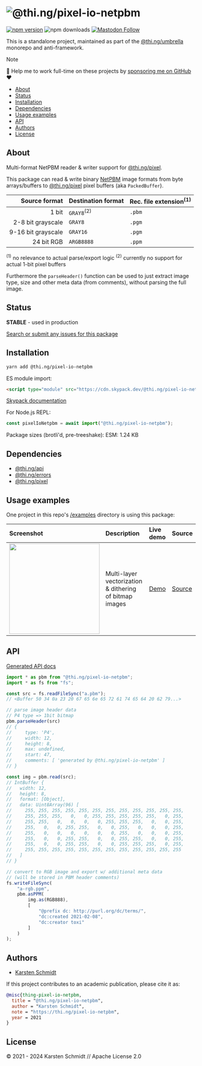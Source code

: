 <!-- This file is generated - DO NOT EDIT! -->
<!-- Please see: https://github.com/thi-ng/umbrella/blob/develop/CONTRIBUTING.md#changes-to-readme-files -->

# ![@thi.ng/pixel-io-netpbm](https://media.thi.ng/umbrella/banners-20230807/thing-pixel-io-netpbm.svg?c4ef1813)

[![npm version](https://img.shields.io/npm/v/@thi.ng/pixel-io-netpbm.svg)](https://www.npmjs.com/package/@thi.ng/pixel-io-netpbm)
![npm downloads](https://img.shields.io/npm/dm/@thi.ng/pixel-io-netpbm.svg)
[![Mastodon Follow](https://img.shields.io/mastodon/follow/109331703950160316?domain=https%3A%2F%2Fmastodon.thi.ng&style=social)](https://mastodon.thi.ng/@toxi)

This is a standalone project, maintained as part of the
[@thi.ng/umbrella](https://github.com/thi-ng/umbrella/) monorepo and
anti-framework.

> [!NOTE]
> 🚀 Help me to work full-time on these projects by [sponsoring me on GitHub](https://github.com/sponsors/postspectacular) ❤️

- [About](#about)
- [Status](#status)
- [Installation](#installation)
- [Dependencies](#dependencies)
- [Usage examples](#usage-examples)
- [API](#api)
- [Authors](#authors)
- [License](#license)

## About

Multi-format NetPBM reader & writer support for [@thi.ng/pixel](https://github.com/thi-ng/umbrella/tree/develop/packages/pixel).

This package can read & write binary
[NetPBM](https://en.wikipedia.org/wiki/Netpbm) image formats from byte
arrays/buffers to
[@thi.ng/pixel](https://github.com/thi-ng/umbrella/tree/develop/packages/pixel)
pixel buffers (aka `PackedBuffer`).

|      Source format | Destination format    | Rec. file extension<sup>(1)</sup> |
|-------------------:|-----------------------|-----------------------------------|
|              1 bit | `GRAY8`<sup>(2)</sup> | `.pbm`                            |
|  2-8 bit grayscale | `GRAY8`               | `.pgm`                            |
| 9-16 bit grayscale | `GRAY16`              | `.pgm`                            |
|         24 bit RGB | `ARGB8888`            | `.ppm`                            |

<sup>(1)</sup> no relevance to actual parse/export logic
<sup>(2)</sup> currently no support for actual 1-bit pixel buffers

Furthermore the `parseHeader()` function can be used to just extract image type,
size and other meta data (from comments), without parsing the full image.

## Status

**STABLE** - used in production

[Search or submit any issues for this package](https://github.com/thi-ng/umbrella/issues?q=%5Bpixel-io-netpbm%5D+in%3Atitle)

## Installation

```bash
yarn add @thi.ng/pixel-io-netpbm
```

ES module import:

```html
<script type="module" src="https://cdn.skypack.dev/@thi.ng/pixel-io-netpbm"></script>
```

[Skypack documentation](https://docs.skypack.dev/)

For Node.js REPL:

```js
const pixelIoNetpbm = await import("@thi.ng/pixel-io-netpbm");
```

Package sizes (brotli'd, pre-treeshake): ESM: 1.24 KB

## Dependencies

- [@thi.ng/api](https://github.com/thi-ng/umbrella/tree/develop/packages/api)
- [@thi.ng/errors](https://github.com/thi-ng/umbrella/tree/develop/packages/errors)
- [@thi.ng/pixel](https://github.com/thi-ng/umbrella/tree/develop/packages/pixel)

## Usage examples

One project in this repo's
[/examples](https://github.com/thi-ng/umbrella/tree/develop/examples)
directory is using this package:

| Screenshot                                                                                                          | Description                                            | Live demo                                          | Source                                                                          |
|:--------------------------------------------------------------------------------------------------------------------|:-------------------------------------------------------|:---------------------------------------------------|:--------------------------------------------------------------------------------|
| <img src="https://raw.githubusercontent.com/thi-ng/umbrella/develop/assets/examples/trace-bitmap.jpg" width="240"/> | Multi-layer vectorization & dithering of bitmap images | [Demo](https://demo.thi.ng/umbrella/trace-bitmap/) | [Source](https://github.com/thi-ng/umbrella/tree/develop/examples/trace-bitmap) |

## API

[Generated API docs](https://docs.thi.ng/umbrella/pixel-io-netpbm/)

```ts
import * as pbm from "@thi.ng/pixel-io-netpbm";
import * as fs from "fs";

const src = fs.readFileSync("a.pbm");
// <Buffer 50 34 0a 23 20 67 65 6e 65 72 61 74 65 64 20 62 79...>

// parse image header data
// P4 type => 1bit bitmap
pbm.parseHeader(src)
// {
//     type: 'P4',
//     width: 12,
//     height: 8,
//     max: undefined,
//     start: 47,
//     comments: [ 'generated by @thi.ng/pixel-io-netpbm' ]
// }

const img = pbm.read(src);
// IntBuffer {
//   width: 12,
//   height: 8,
//   format: [Object],
//   data: Uint8Array(96) [
//     255, 255, 255, 255, 255, 255, 255, 255, 255, 255, 255, 255,
//     255, 255, 255,   0,   0, 255, 255, 255, 255, 255,   0, 255,
//     255, 255,   0,   0,   0,   0, 255, 255, 255,   0,   0, 255,
//     255,   0,   0, 255, 255,   0,   0, 255,   0,   0,   0, 255,
//     255,   0,   0,   0,   0,   0,   0, 255,   0,   0,   0, 255,
//     255,   0,   0, 255, 255,   0,   0, 255, 255,   0,   0, 255,
//     255,   0,   0, 255, 255,   0,   0, 255, 255, 255,   0, 255,
//     255, 255, 255, 255, 255, 255, 255, 255, 255, 255, 255, 255
//   ]
// }

// convert to RGB image and export w/ additional meta data
// (will be stored in PBM header comments)
fs.writeFileSync(
    "a-rgb.ppm",
    pbm.asPPM(
        img.as(RGB888),
        [
            "@prefix dc: http://purl.org/dc/terms/",
            "dc:created 2021-02-08",
            "dc:creator toxi"
        ]
    )
);
```

## Authors

- [Karsten Schmidt](https://thi.ng)

If this project contributes to an academic publication, please cite it as:

```bibtex
@misc{thing-pixel-io-netpbm,
  title = "@thi.ng/pixel-io-netpbm",
  author = "Karsten Schmidt",
  note = "https://thi.ng/pixel-io-netpbm",
  year = 2021
}
```

## License

&copy; 2021 - 2024 Karsten Schmidt // Apache License 2.0

